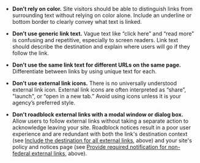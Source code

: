 - **Don’t rely on color.** Site visitors should be able to distinguish links from surrounding text without relying on color alone. Include an underline or bottom border to clearly convey what text is linked.

- **Don’t use generic link text.** Vague text like “click here” and “read more” is confusing and repetitive, especially to screen readers. Link text should describe the destination and explain where users will go if they follow the link.

- **Don’t use the same link text for different URLs on the same page.** Differentiate between links by using unique text for each.

- **Don’t use external link icons.** There is no universally understood external link icon. External link icons are often interpreted as “share”, "launch", or “open in a new tab.” Avoid using icons unless it is your agency’s preferred style.

- **Don't roadblock external links with a modal window or dialog box.** Allow users to follow external links without taking a separate action to acknowledge leaving your site. Roadblock notices result in a poor user experience and are redundant with both the link's destination context (see [Include the destination for all external links](#what-you-should-do), above) and your site's policy and notices page (see [Provide required notification for non-federal external links](#what-you-must-do), above).